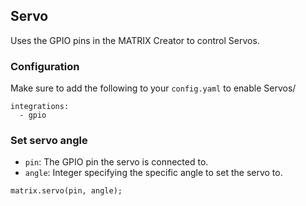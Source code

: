 ## Servo
Uses the GPIO pins in the MATRIX Creator to control Servos.

### Configuration
Make sure to add the following to your `config.yaml` to enable Servos/

```
integrations:
  - gpio
```


### Set servo angle
* `pin`: The GPIO pin the servo is connected to.
* `angle`: Integer specifying the specific angle to set the servo to.
```
matrix.servo(pin, angle);
```